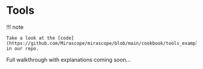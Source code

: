 # Tools

!!! note

    Take a look at the [code](https://github.com/Mirascope/mirascope/blob/main/cookbook/tools_example/tools_example.py) in our repo.

Full walkthrough with explanations coming soon...
